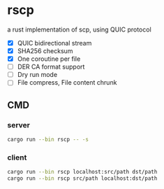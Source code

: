 # rscp

a rust implementation of scp, using QUIC protocol

* [x] QUIC bidirectional stream
* [x] SHA256 checksum
* [x] One coroutine per file
* [ ] DER CA format support
* [ ] Dry run mode
* [ ] File compress, File content chrunk

## CMD

### server

```bash
cargo run --bin rscp -- -s
```

### client

```bash
cargo run --bin rscp localhost:src/path dst/path
cargo run --bin rscp src/path localhost:dst/path
```
